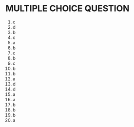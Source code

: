 # MULTIPLE CHOICE QUESTION
1. c
2. d
3. b
4. c
5. a
6. b
7. c
8. b
9. c
10. b
11. b
12. a
13. d
14. d
15. a
16. a
17. b
18. b
19. b
20. a
